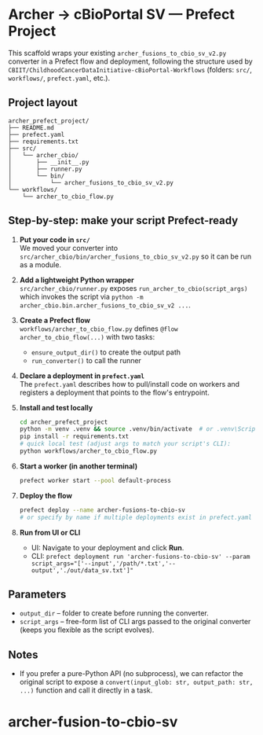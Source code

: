 # Archer → cBioPortal SV — Prefect Project

This scaffold wraps your existing `archer_fusions_to_cbio_sv_v2.py` converter
in a Prefect flow and deployment, following the structure used by
`CBIIT/ChildhoodCancerDataInitiative-cBioPortal-Workflows` (folders: `src/`, `workflows/`, `prefect.yaml`, etc.).

## Project layout

```text
archer_prefect_project/
├── README.md
├── prefect.yaml
├── requirements.txt
├── src/
│   └── archer_cbio/
│       ├── __init__.py
│       ├── runner.py
│       └── bin/
│           └── archer_fusions_to_cbio_sv_v2.py
└── workflows/
    └── archer_to_cbio_flow.py
```

## Step-by-step: make your script Prefect-ready

1. **Put your code in `src/`**  
   We moved your converter into `src/archer_cbio/bin/archer_fusions_to_cbio_sv_v2.py` so it can be run as a module.

2. **Add a lightweight Python wrapper**  
   `src/archer_cbio/runner.py` exposes `run_archer_to_cbio(script_args)` which invokes the script via `python -m archer_cbio.bin.archer_fusions_to_cbio_sv_v2 ...`.

3. **Create a Prefect flow**  
   `workflows/archer_to_cbio_flow.py` defines `@flow archer_to_cbio_flow(...)` with two tasks:
   - `ensure_output_dir()` to create the output path
   - `run_converter()` to call the runner

4. **Declare a deployment in `prefect.yaml`**  
   The `prefect.yaml` describes how to pull/install code on workers and registers a deployment that points to the flow's entrypoint.

5. **Install and test locally**
   ```bash
   cd archer_prefect_project
   python -m venv .venv && source .venv/bin/activate  # or .venv\Scripts\activate on Windows
   pip install -r requirements.txt
   # quick local test (adjust args to match your script's CLI):
   python workflows/archer_to_cbio_flow.py
   ```

6. **Start a worker (in another terminal)**
   ```bash
   prefect worker start --pool default-process
   ```

7. **Deploy the flow**
   ```bash
   prefect deploy --name archer-fusions-to-cbio-sv
   # or specify by name if multiple deployments exist in prefect.yaml
   ```

8. **Run from UI or CLI**
   - UI: Navigate to your deployment and click **Run**.
   - CLI: `prefect deployment run 'archer-fusions-to-cbio-sv' --param script_args="['--input','/path/*.txt','--output','./out/data_sv.txt']"`

## Parameters

- `output_dir` – folder to create before running the converter.
- `script_args` – free-form list of CLI args passed to the original converter (keeps you flexible as the script evolves).

## Notes

- If you prefer a pure-Python API (no subprocess), we can refactor the original
  script to expose a `convert(input_glob: str, output_path: str, ...)` function and call it directly in a task.
# archer-fusion-to-cbio-sv
